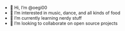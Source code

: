- 👋 Hi, I’m @oegi00
- 👀 I’m interested in music, dance, and all kinds of food
- 🌱 I’m currently learning nerdy stuff
- 💞️ I’m looking to collaborate on open source projects


<!---
oegi00/oegi00 is a ✨ special ✨ repository because its `README.md` (this file) appears on your GitHub profile.
You can click the Preview link to take a look at your changes.
--->
